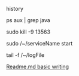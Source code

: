 history

ps aux | grep java

sudo kill -9 13563

sudo /~/serviceName start

tail -f /~/logFile

[Readme.md basic writing](https://help.github.com/articles/basic-writing-and-formatting-syntax/)
